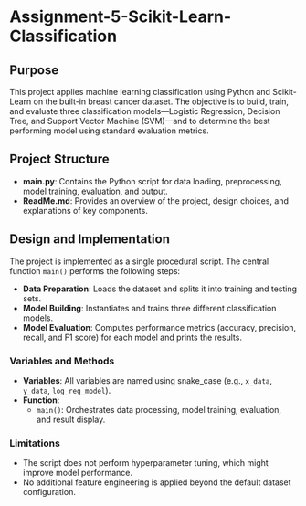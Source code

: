 # Assignment-5-Scikit-Learn-Classification

## Purpose
This project applies machine learning classification using Python and Scikit-Learn on the built-in breast cancer dataset. The objective is to build, train, and evaluate three classification models—Logistic Regression, Decision Tree, and Support Vector Machine (SVM)—and to determine the best performing model using standard evaluation metrics.

## Project Structure
- **main.py**: Contains the Python script for data loading, preprocessing, model training, evaluation, and output.
- **ReadMe.md**: Provides an overview of the project, design choices, and explanations of key components.

## Design and Implementation
The project is implemented as a single procedural script. The central function `main()` performs the following steps:
- **Data Preparation**: Loads the dataset and splits it into training and testing sets.
- **Model Building**: Instantiates and trains three different classification models.
- **Model Evaluation**: Computes performance metrics (accuracy, precision, recall, and F1 score) for each model and prints the results.

### Variables and Methods
- **Variables**: All variables are named using snake_case (e.g., `x_data`, `y_data`, `log_reg_model`).
- **Function**: 
  - `main()`: Orchestrates data processing, model training, evaluation, and result display.

### Limitations
- The script does not perform hyperparameter tuning, which might improve model performance.
- No additional feature engineering is applied beyond the default dataset configuration.
